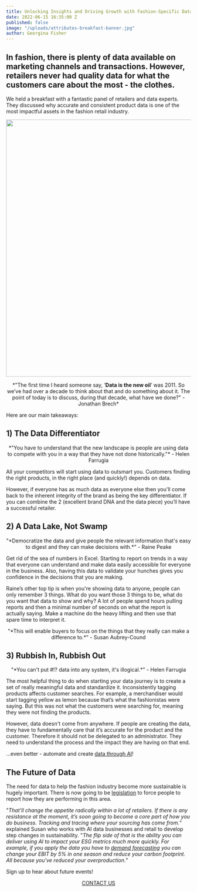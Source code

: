 ```yaml
---
title: Unlocking Insights and Driving Growth with Fashion-Specific Data
date: 2022-06-15 16:35:00 Z
published: false
image: "/uploads/attributes-breakfast-banner.jpg"
author: Georgina Fisher
---
```


## In fashion, there is plenty of data available on marketing channels and transactions. However, retailers never had quality data for what the customers care about the most - the clothes. 

We held a breakfast with a fantastic panel of retailers and data experts. They discussed why accurate and consistent product data is one of the most impactful assets in the fashion retail industry.

<p style="text-align:center"><img style="margin-left: 0px; width: 700px;" src ="/uploads/attributes-breakfast-speakers.jpg"/></p>

<p style="text-align:center">
*"The first time I heard someone say, ‘<b>Data is the new oil</b>’ was 2011. So we’ve had over a decade to think about that and do something about it. The point of today is to discuss, during that decade, what have we done?" - Jonathan Brech*
</p>

Here are our main takeaways:

## 1) The Data Differentiator

<p style="text-align:center">*"You have to understand that the new landscape is people are using data to compete with you in a way that they have not done historically."* - Helen Farrugia</p>

All your competitors will start using data to outsmart you. Customers finding the right products, in the right place (and quickly!) depends on data. 

However, if everyone has as much data as everyone else then you'll come back to the inherent integrity of the brand as being the key differentiator. If you can combine the 2 (excellent brand DNA and the data piece) you’ll have a successful retailer.

## 2) A Data Lake, Not Swamp

<p style="text-align:center">"*Democratize the data and give people the relevant information that's easy to digest and they can make decisions with.*" - Raine Peake</p>

Get rid of the sea of numbers in Excel. Starting to report on trends in a way that everyone can understand and make data easily accessible for everyone in the business. Also, having this data to validate your hunches gives you confidence in the decisions that you are making.

Raine’s other top tip is when you're showing data to anyone, people can only remember 3 things. What do you want those 3 things to be, what do you want that data to show and why? A lot of people spend hours pulling reports and then a minimal number of seconds on what the report is actually saying. Make a machine do the heavy lifting and then use that spare time to interpret it.

<p style="text-align:center">"*This will enable buyers to focus on the things that they really can make a difference to.*" - Susan Aubrey-Cound</p>

## 3) Rubbish In, Rubbish Out

<p style="text-align:center">"*You can't put #!? data into any system, it's illogical.*" - Helen Farrugia</p>

The most helpful thing to do when starting your data journey is to create a set of really meaningful data and standardize it. Inconsistently tagging products affects customer searches. For example, a merchandiser would start tagging yellow as lemon because that’s what the fashionistas were saying. But this was not what the customers were searching for, meaning they were not finding the products.

However, data doesn't come from anywhere. If people are creating the data, they have to fundamentally care that it’s accurate for the product and the customer. Therefore it should not be delegated to an administrator. They need to understand the process and the impact they are having on that end.

…even better - automate and create [data through AI](https://dressipi.com/solutions/product-tagging/)!

## The Future of Data

The need for data to help the fashion industry become more sustainable is hugely important. There is now going to be [legislation](https://www.voguebusiness.com/sustainability/eu-moves-to-legislate-sustainable-fashion-will-it-work) to force people to report how they are performing in this area.

"*That’ll change the appetite radically within a lot of retailers. If there is any resistance at the moment, it’s soon going to become a core part of how you do business. Tracking and tracing where your sourcing has come from.*" explained Susan who works with AI data businesses and retail to develop step changes in sustainability. "*The flip side of that is the ability you can deliver using AI to impact your ESG metrics much more quickly. For example, if you apply the data you have to [demand forecasting](https://dressipi.com/blog/be-more-profitable-with-better-data/) you can change your EBIT by 5% in one season and reduce your carbon footprint. All because you've reduced your overproduction.*"

Sign up to hear about future events!

<p style="text-align:center"><a href="/company/demo/" class="button button-primary">CONTACT US</a></p>